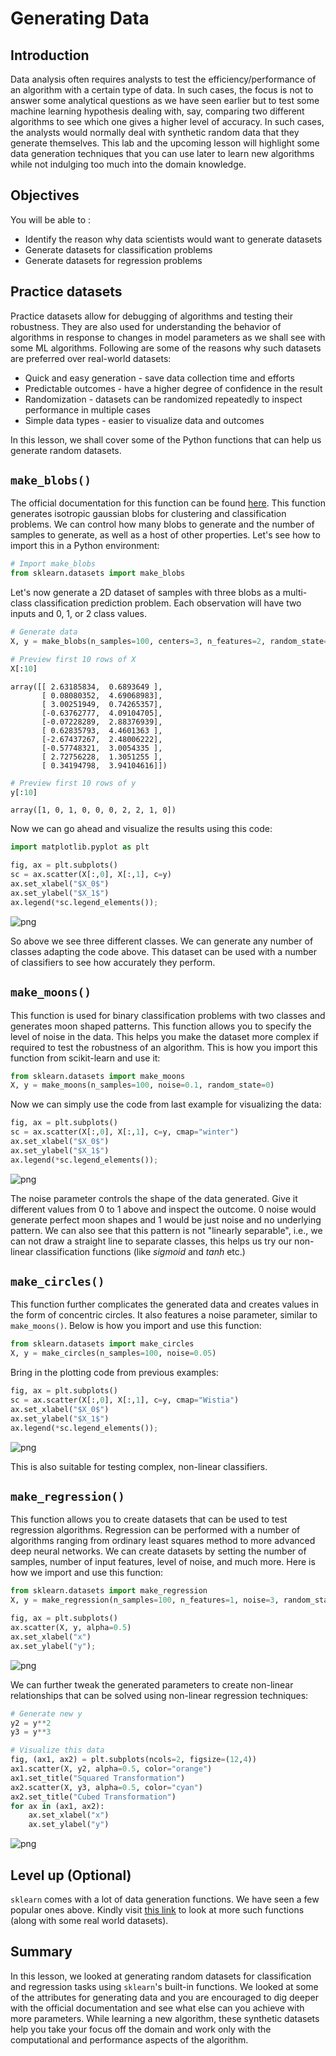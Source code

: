 # Generating Data

## Introduction
Data analysis often requires analysts to test the efficiency/performance of an algorithm with a certain type of data. In such cases, the focus is not to answer some analytical questions as we have seen earlier but to test some machine learning hypothesis dealing with, say, comparing two different algorithms to see which one gives a higher level of accuracy. In such cases, the analysts would normally deal with synthetic random data that they generate themselves. This lab and the upcoming lesson will highlight some data generation techniques that you can use later to learn new algorithms while not indulging too much into the domain knowledge.  

## Objectives
You will be able to :

- Identify the reason why data scientists would want to generate datasets
- Generate datasets for classification problems 
- Generate datasets for regression problems 

## Practice datasets

Practice datasets allow for debugging of algorithms and testing their robustness. They are also used for understanding the behavior of algorithms in response to changes in model parameters as we shall see with some ML algorithms. Following are some of the reasons why such datasets are preferred over real-world datasets: 

- Quick and easy generation - save data collection time  and efforts
- Predictable outcomes - have a higher degree of confidence in the result
- Randomization - datasets can be randomized repeatedly to inspect performance in multiple cases
- Simple data types - easier to visualize data and outcomes

In this lesson, we shall cover some of the Python functions that can help us generate random datasets. 

## `make_blobs()`

The official documentation for this function can be found [here](https://scikit-learn.org/stable/modules/generated/sklearn.datasets.make_blobs.html). This function generates isotropic gaussian blobs for clustering and classification problems. We can control how many blobs to generate and the number of samples to generate, as well as a host of other properties. Let's see how to import this in a Python environment: 


```python
# Import make_blobs
from sklearn.datasets import make_blobs
```

Let's now generate a 2D dataset of samples with three blobs as a multi-class classification prediction problem. Each observation will have two inputs and 0, 1, or 2 class values.


```python
# Generate data
X, y = make_blobs(n_samples=100, centers=3, n_features=2, random_state=0)
```


```python
# Preview first 10 rows of X
X[:10]
```




    array([[ 2.63185834,  0.6893649 ],
           [ 0.08080352,  4.69068983],
           [ 3.00251949,  0.74265357],
           [-0.63762777,  4.09104705],
           [-0.07228289,  2.88376939],
           [ 0.62835793,  4.4601363 ],
           [-2.67437267,  2.48006222],
           [-0.57748321,  3.0054335 ],
           [ 2.72756228,  1.3051255 ],
           [ 0.34194798,  3.94104616]])




```python
# Preview first 10 rows of y
y[:10]
```




    array([1, 0, 1, 0, 0, 0, 2, 2, 1, 0])



Now we can go ahead and visualize the results using this code:
    


```python
import matplotlib.pyplot as plt

fig, ax = plt.subplots()
sc = ax.scatter(X[:,0], X[:,1], c=y)
ax.set_xlabel("$X_0$")
ax.set_ylabel("$X_1$")
ax.legend(*sc.legend_elements());
```


    
![png](index_files/index_12_0.png)
    


So above we see three different classes. We can generate any number of classes adapting the code above. This dataset can be used with a number of classifiers to see how accurately they perform. 

## `make_moons()`

This function is used for binary classification problems with two classes and generates moon shaped patterns. This function allows you to specify the level of noise in the data. This helps you make the dataset more complex if required to test the robustness of an algorithm. This is how you import this function from scikit-learn and use it: 


```python
from sklearn.datasets import make_moons
X, y = make_moons(n_samples=100, noise=0.1, random_state=0)
```

Now we can simply use the code from last example for visualizing the data: 


```python
fig, ax = plt.subplots()
sc = ax.scatter(X[:,0], X[:,1], c=y, cmap="winter")
ax.set_xlabel("$X_0$")
ax.set_ylabel("$X_1$")
ax.legend(*sc.legend_elements());
```


    
![png](index_files/index_18_0.png)
    


The noise parameter controls the shape of the data generated. Give it different values from 0 to 1 above and inspect the outcome. 0 noise would generate perfect moon shapes and 1 would be just noise and no underlying pattern. We can also see that this pattern is not "linearly separable", i.e., we can not draw a straight line to separate classes, this helps us try our non-linear classification functions (like _sigmoid_ and _tanh_ etc.)

 ## `make_circles()` 

This function further complicates the generated data and creates values in the form of concentric circles. It also features a noise parameter, similar to `make_moons()`. Below is how you import and use this function: 


```python
from sklearn.datasets import make_circles
X, y = make_circles(n_samples=100, noise=0.05)
```

Bring in the plotting code from previous examples: 


```python
fig, ax = plt.subplots()
sc = ax.scatter(X[:,0], X[:,1], c=y, cmap="Wistia")
ax.set_xlabel("$X_0$")
ax.set_ylabel("$X_1$")
ax.legend(*sc.legend_elements());
```


    
![png](index_files/index_24_0.png)
    


This is also suitable for testing complex, non-linear classifiers. 

 ## `make_regression()`

This function allows you to create datasets that can be used to test regression algorithms. Regression can be performed with a number of algorithms ranging from ordinary least squares method to more advanced deep neural networks. We can create datasets by setting the number of samples, number of input features, level of noise, and much more. Here is how we import and use this function:


```python
from sklearn.datasets import make_regression
X, y = make_regression(n_samples=100, n_features=1, noise=3, random_state=0)
```


```python
fig, ax = plt.subplots()
ax.scatter(X, y, alpha=0.5)
ax.set_xlabel("x")
ax.set_ylabel("y");
```


    
![png](index_files/index_29_0.png)
    


We can further tweak the generated parameters to create non-linear relationships that can be solved using non-linear regression techniques:  


```python
# Generate new y 
y2 = y**2
y3 = y**3

# Visualize this data
fig, (ax1, ax2) = plt.subplots(ncols=2, figsize=(12,4))
ax1.scatter(X, y2, alpha=0.5, color="orange")
ax1.set_title("Squared Transformation")
ax2.scatter(X, y3, alpha=0.5, color="cyan")
ax2.set_title("Cubed Transformation")
for ax in (ax1, ax2):
    ax.set_xlabel("x")
    ax.set_ylabel("y")
```


    
![png](index_files/index_31_0.png)
    


## Level up (Optional)

`sklearn` comes with a lot of data generation functions. We have seen a few popular ones above. Kindly visit [this link](https://scikit-learn.org/stable/datasets) to look at more such functions (along with some real world datasets). 

## Summary 

In this lesson, we looked at generating random datasets for classification and regression tasks using `sklearn`'s built-in functions. We looked at some of the attributes for generating data and you are encouraged to dig deeper with the official documentation and see what else can you achieve with more parameters. While learning a new algorithm, these synthetic datasets help you take your focus off the domain and work only with the computational and performance aspects of the algorithm. 
